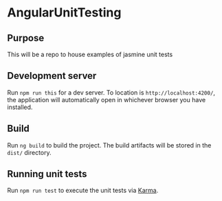 # AngularUnitTesting

## Purpose

This will be a repo to house examples of jasmine unit tests

## Development server

Run `npm run this` for a dev server. To location is `http://localhost:4200/`, the application will automatically open in whichever browser you have installed.

## Build

Run `ng build` to build the project. The build artifacts will be stored in the `dist/` directory.

## Running unit tests

Run `npm run test` to execute the unit tests via [Karma](https://karma-runner.github.io).
